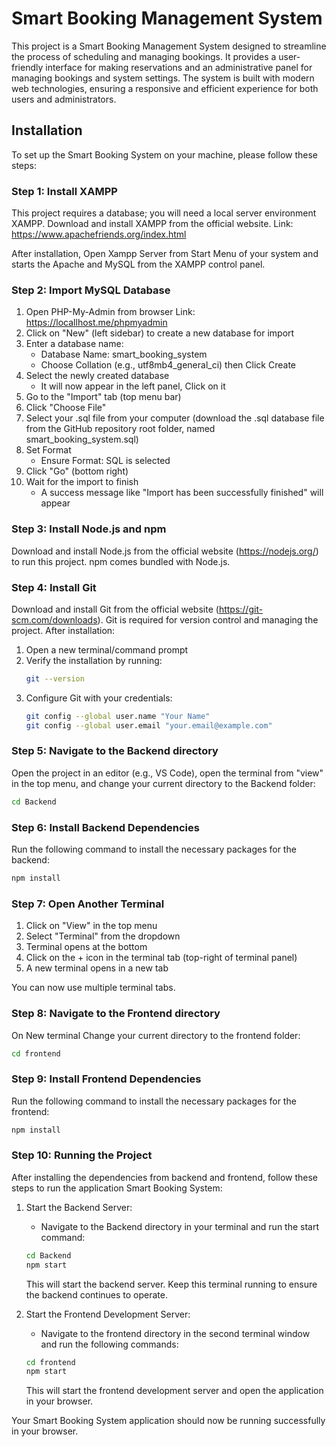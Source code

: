 # Smart Booking Management System

This project is a Smart Booking Management System designed to streamline the process of scheduling and managing bookings. It provides a user-friendly interface for making reservations and an administrative panel for managing bookings and system settings. The system is built with modern web technologies, ensuring a responsive and efficient experience for both users and administrators. 

## Installation

To set up the Smart Booking System on your machine, please follow these steps:

### Step 1: Install XAMPP
This project requires a database; you will need a local server environment XAMPP. Download and install XAMPP from the official website. 
Link: https://www.apachefriends.org/index.html

After installation, Open Xampp Server from Start Menu of your system and starts the Apache and MySQL from the XAMPP control panel.

### Step 2: Import MySQL Database
1. Open PHP-My-Admin from browser 
   Link: https://locallhost.me/phpmyadmin
2. Click on "New" (left sidebar) to create a new database for import
3. Enter a database name:
   - Database Name: smart_booking_system
   - Choose Collation (e.g., utf8mb4_general_ci) then Click Create
4. Select the newly created database
   - It will now appear in the left panel, Click on it
5. Go to the "Import" tab (top menu bar)
6. Click "Choose File"
7. Select your .sql file from your computer (download the .sql database file from the GitHub repository root folder, named smart_booking_system.sql)
8. Set Format
   - Ensure Format: SQL is selected
9. Click "Go" (bottom right)
10. Wait for the import to finish
    - A success message like "Import has been successfully finished" will appear

### Step 3: Install Node.js and npm
Download and install Node.js from the official website (https://nodejs.org/) to run this project. npm comes bundled with Node.js.

### Step 4: Install Git
Download and install Git from the official website (https://git-scm.com/downloads). Git is required for version control and managing the project. After installation:
1. Open a new terminal/command prompt
2. Verify the installation by running:
   ```bash
   git --version
   ```
3. Configure Git with your credentials:
   ```bash
   git config --global user.name "Your Name"
   git config --global user.email "your.email@example.com"
   ```

### Step 5: Navigate to the Backend directory
Open the project in an editor (e.g., VS Code), open the terminal from "view" in the top menu, and change your current directory to the Backend folder:
```bash
cd Backend
```

### Step 6: Install Backend Dependencies
Run the following command to install the necessary packages for the backend:
```bash
npm install
```

### Step 7: Open Another Terminal
1. Click on "View" in the top menu
2. Select "Terminal" from the dropdown 
3. Terminal opens at the bottom
4. Click on the + icon in the terminal tab (top-right of terminal panel)
5. A new terminal opens in a new tab

You can now use multiple terminal tabs.

### Step 8: Navigate to the Frontend directory
On New terminal Change your current directory to the frontend folder:
```bash
cd frontend
```

### Step 9: Install Frontend Dependencies
Run the following command to install the necessary packages for the frontend:
```bash
npm install
```

### Step 10: Running the Project
After installing the dependencies from backend and frontend, follow these steps to run the application Smart Booking System:

1. Start the Backend Server:
   - Navigate to the Backend directory in your terminal and run the start command:
   ```bash
   cd Backend
   npm start
   ```
   This will start the backend server. Keep this terminal running to ensure the backend continues to operate.

2. Start the Frontend Development Server:
   - Navigate to the frontend directory in the second terminal window and run the following commands:
   ```bash
   cd frontend
   npm start
   ```
   This will start the frontend development server and open the application in your browser.

Your Smart Booking System application should now be running successfully in your browser. 